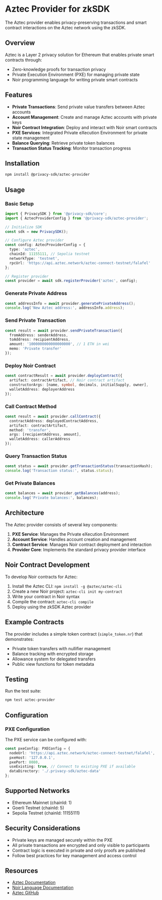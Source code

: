 # Aztec Provider for zkSDK

The Aztec provider enables privacy-preserving transactions and smart contract interactions on the Aztec network using the zkSDK.

## Overview

Aztec is a Layer 2 privacy solution for Ethereum that enables private smart contracts through:
- Zero-knowledge proofs for transaction privacy
- Private Execution Environment (PXE) for managing private state
- Noir programming language for writing private smart contracts

## Features

- **Private Transactions**: Send private value transfers between Aztec accounts
- **Account Management**: Create and manage Aztec accounts with private keys
- **Noir Contract Integration**: Deploy and interact with Noir smart contracts
- **PXE Services**: Integrated Private eXecution Environment for private state management
- **Balance Querying**: Retrieve private token balances
- **Transaction Status Tracking**: Monitor transaction progress

## Installation

```bash
npm install @privacy-sdk/aztec-provider
```

## Usage

### Basic Setup

```typescript
import { PrivacySDK } from '@privacy-sdk/core';
import { AztecProviderConfig } from '@privacy-sdk/aztec-provider';

// Initialize SDK
const sdk = new PrivacySDK();

// Configure Aztec provider
const config: AztecProviderConfig = {
  type: 'aztec',
  chainId: 11155111, // Sepolia testnet
  networkType: 'testnet',
  rpcUrl: 'https://api.aztec.network/aztec-connect-testnet/falafel'
};

// Register provider
const provider = await sdk.registerProvider('aztec', config);
```

### Generate Private Address

```typescript
const addressInfo = await provider.generatePrivateAddress();
console.log('New Aztec address:', addressInfo.address);
```

### Send Private Transaction

```typescript
const result = await provider.sendPrivateTransaction({
  fromAddress: senderAddress,
  toAddress: recipientAddress,
  amount: '1000000000000000000', // 1 ETH in wei
  memo: 'Private transfer'
});
```

### Deploy Noir Contract

```typescript
const contractResult = await provider.deployContract({
  artifact: contractArtifact, // Noir contract artifact
  constructorArgs: [name, symbol, decimals, initialSupply, owner],
  walletAddress: deployerAddress
});
```

### Call Contract Method

```typescript
const result = await provider.callContract({
  contractAddress: deployedContractAddress,
  artifact: contractArtifact,
  method: 'transfer',
  args: [recipientAddress, amount],
  walletAddress: callerAddress
});
```

### Query Transaction Status

```typescript
const status = await provider.getTransactionStatus(transactionHash);
console.log('Transaction status:', status.status);
```

### Get Private Balances

```typescript
const balances = await provider.getBalances(address);
console.log('Private balances:', balances);
```

## Architecture

The Aztec provider consists of several key components:

1. **PXE Service**: Manages the Private eXecution Environment
2. **Account Service**: Handles account creation and management
3. **Contract Service**: Manages Noir contract deployment and interaction
4. **Provider Core**: Implements the standard privacy provider interface

## Noir Contract Development

To develop Noir contracts for Aztec:

1. Install the Aztec CLI: `npm install -g @aztec/aztec-cli`
2. Create a new Noir project: `aztec-cli init my-contract`
3. Write your contract in Noir syntax
4. Compile the contract: `aztec-cli compile`
5. Deploy using the zkSDK Aztec provider

## Example Contracts

The provider includes a simple token contract (`simple_token.nr`) that demonstrates:

- Private token transfers with nullifier management
- Balance tracking with encrypted storage
- Allowance system for delegated transfers
- Public view functions for token metadata

## Testing

Run the test suite:

```bash
npm test aztec-provider
```

## Configuration

### PXE Configuration

The PXE service can be configured with:

```typescript
const pxeConfig: PXEConfig = {
  nodeUrl: 'https://api.aztec.network/aztec-connect-testnet/falafel',
  pxeHost: '127.0.0.1',
  pxePort: 8080,
  useExisting: true, // Connect to existing PXE if available
  dataDirectory: './.privacy-sdk/aztec-data'
};
```

## Supported Networks

- Ethereum Mainnet (chainId: 1)
- Goerli Testnet (chainId: 5)
- Sepolia Testnet (chainId: 11155111)

## Security Considerations

- Private keys are managed securely within the PXE
- All private transactions are encrypted and only visible to participants
- Contract logic is executed in private and only proofs are published
- Follow best practices for key management and access control

## Resources

- [Aztec Documentation](https://docs.aztec.network)
- [Noir Language Documentation](https://noir-lang.github.io/book)
- [Aztec GitHub](https://github.com/AztecProtocol/aztec-packages)
